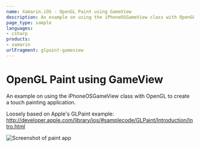 ```yaml
---
name: Xamarin.iOS - OpenGL Paint using GameView
description: An example on using the iPhoneOSGameView class with OpenGL to create a touch painting application. Loosely based on Apple's GLPaint example...
page_type: sample
languages:
- csharp
products:
- xamarin
urlFragment: glpaint-gameview
---
```

# OpenGL Paint using GameView

An example on using the iPhoneOSGameView class with OpenGL
to create a touch painting application.

Loosely based on Apple's GLPaint example:
http://developer.apple.com/library/ios/#samplecode/GLPaint/Introduction/Intro.html

![Screenshot of paint app](Screensnots/GLPaint-GameView.PNG)
